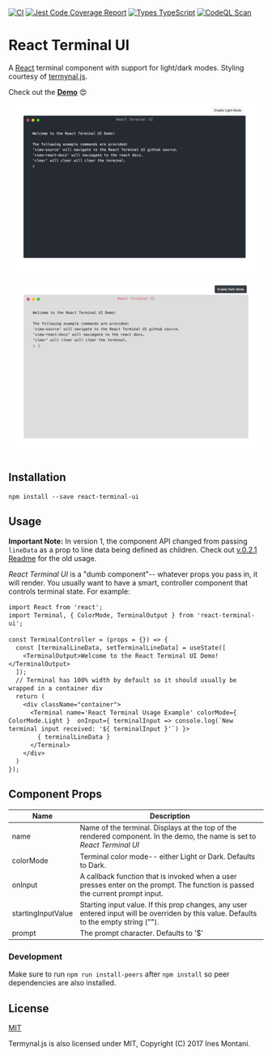 [![CI](https://github.com/jonmbake/react-terminal-ui/workflows/CI/badge.svg)](https://github.com/jonmbake/react-terminal-ui/actions?query=workflow%3ACI)
[![Jest Code Coverage Report](jest-code-coverage-report.svg)](https://jonmbake.github.io/react-terminal-ui/coverage/)
[![Types TypeScript](types-type-script.svg)](https://github.com/jonmbake/react-terminal-ui/blob/gh-pages/index.d.ts)
[![CodeQL Scan](codeql-scan.svg)](https://github.com/jonmbake/react-terminal-ui/security/code-scanning?query=tool%3ACodeQL)

# React Terminal UI

A [React](https://github.com/facebook/react) terminal component with support for light/dark modes. Styling courtesy of [termynal.js](https://github.com/ines/termynal).

Check out the **[Demo](https://jonmbake.github.io/react-terminal-ui/demo/)** :heart_eyes:

![React Terminal UI Demo Dark](https://github.com/jonmbake/screenshots/raw/master/react-terminal-ui/react-terminal-ui-demo-dark.png)

![React Terminal UI Demo Light](https://github.com/jonmbake/screenshots/raw/master/react-terminal-ui/react-terminal-ui-demo-light.png)

## Installation

```
npm install --save react-terminal-ui
```

## Usage

**Important Note:** In version 1, the component API changed from passing `lineData` as a prop to line data being defined
as children. Check out [v.0.2.1 Readme](https://github.com/jonmbake/react-terminal-ui/tree/v0.2.1#usage) for the old usage.

_React Terminal UI_ is a "dumb component"-- whatever props you pass in, it will render. You usually want to have
a smart, controller component that controls terminal state. For example:

```
import React from 'react';
import Terminal, { ColorMode, TerminalOutput } from 'react-terminal-ui';

const TerminalController = (props = {}) => {
  const [terminalLineData, setTerminalLineData] = useState([
    <TerminalOutput>Welcome to the React Terminal UI Demo!</TerminalOutput>
  ]);
  // Terminal has 100% width by default so it should usually be wrapped in a container div
  return (
    <div className="container">
      <Terminal name='React Terminal Usage Example' colorMode={ ColorMode.Light }  onInput={ terminalInput => console.log(`New terminal input received: '${ terminalInput }'`) }>
        { terminalLineData }
      </Terminal>
    </div>
  )
});
```

## Component Props

| Name                | Description |
| ------------------- | ------------- |
| name                | Name of the terminal. Displays at the top of the rendered component. In the demo, the name is set to _React Terminal UI_ |
| colorMode           | Terminal color mode-- either Light or Dark. Defaults to Dark. |
| onInput             | A callback function that is invoked when a user presses enter on the prompt. The function is passed the current prompt input. |
| startingInputValue  | Starting input value. If this prop changes, any user entered input will be overriden by this value. Defaults to the empty string (""). |
| prompt              | The prompt character. Defaults to '$' |

### Development

Make sure to run `npm run install-peers` after `npm install` so peer dependencies are also installed.

## License

[MIT](https://opensource.org/licenses/MIT)

Termynal.js is also licensed under MIT, Copyright (C) 2017 Ines Montani.
